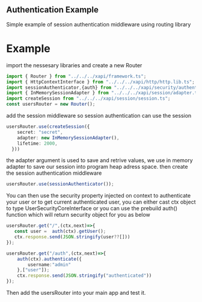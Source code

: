
## Authentication Example

Simple example of session authentication middleware using routing library 

# Example
import the nessesary libraries and create a new Router

```ts
import { Router } from "../../../xapi/framework.ts";
import { HttpContextInterface } from "../../../xapi/http/http.lib.ts";
import sessionAuthenticator,{auth} from "../../../xapi/security/authenticator/session_authenticator.ts";
import { InMemorySessionAdapter } from "../../../xapi/session/adapter.ts";
import createSession from "../../../xapi/session/session.ts";
const usersRouter = new Router();
```

add the session middleware so session authentication can use the session

```ts
usersRouter.use(createSession({
    secret: "secret",
    adapter: new InMemorySessionAdapter(),
    lifetime: 2000,
  }))
```
the adapter argument is used to save and retrive values, we use in memory adapter to save our session into program heap adress space. 
then create the session authentication middleware

```ts
usersRouter.use(sessionAuthenticator());
```

You can then use the security property injected on context to authenticate 
your user or to get current authenticated user, you can either cast ctx
object to type UserSecurityCoreInterface or you can use the prebuild auth() function which will return security object for you as below 

```ts
usersRouter.get("/",(ctx,next)=>{
   const user =  auth(ctx).getUser();
   ctx.response.send(JSON.stringify(user??[]))
});

usersRouter.get("/auth",(ctx,next)=>{
    auth(ctx).authenticate({
        username:"admin"
    },["user"]);
    ctx.response.send(JSON.stringify("authenticated"))
});
```
Then add the usersRouter into your main app and test it.
